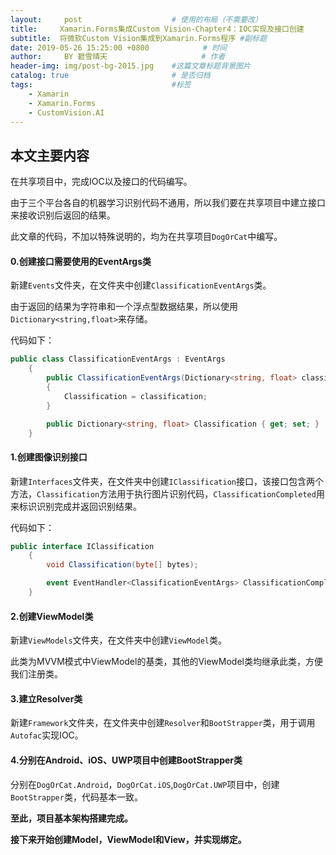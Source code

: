 ```yaml
---
layout:     post                    # 使用的布局（不需要改）
title:     Xamarin.Forms集成Custom Vision-Chapter4：IOC实现及接口创建              # 标题 
subtitle:  将微软Custom Vision集成到Xamarin.Forms程序 #副标题
date: 2019-05-26 15:25:00 +0800            # 时间
author:     BY 碧雪晴天                     # 作者
header-img: img/post-bg-2015.jpg    #这篇文章标题背景图片
catalog: true                       # 是否归档
tags:                               #标签
    - Xamarin
    - Xamarin.Forms
    - CustomVision.AI
---
```


## 本文主要内容

在共享项目中，完成IOC以及接口的代码编写。

由于三个平台各自的机器学习识别代码不通用，所以我们要在共享项目中建立接口来接收识别后返回的结果。

此文章的代码，不加以特殊说明的，均为在共享项目`DogOrCat`中编写。

#### **0.创建接口需要使用的EventArgs类**

新建`Events`文件夹，在文件夹中创建`ClassificationEventArgs`类。

由于返回的结果为字符串和一个浮点型数据结果，所以使用```Dictionary<string,float>```来存储。

代码如下：

```cs
public class ClassificationEventArgs : EventArgs
    {
        public ClassificationEventArgs(Dictionary<string, float> classification)
        {
            Classification = classification;
        }

        public Dictionary<string, float> Classification { get; set; }
    }
```

#### **1.创建图像识别接口**

新建`Interfaces`文件夹，在文件夹中创建`IClassification`接口，该接口包含两个方法，`Classification`方法用于执行图片识别代码，`ClassificationCompleted`用来标识识别完成并返回识别结果。

代码如下：

```CS
public interface IClassification
    {
        void Classification(byte[] bytes);

        event EventHandler<ClassificationEventArgs> ClassificationCompleted;
    }
```

#### **2.创建ViewModel类**

新建`ViewModels`文件夹，在文件夹中创建`ViewModel`类。

此类为MVVM模式中ViewModel的基类，其他的ViewModel类均继承此类，方便我们注册类。

<script src="https://gist.github.com/zy55769068/f511e9b6f5c58992e7331781e7e30896.js"></script>

#### **3.建立Resolver类**

新建`Framework`文件夹，在文件夹中创建`Resolver`和`BootStrapper`类，用于调用`Autofac`实现IOC。

<script src="https://gist.github.com/zy55769068/55ba125594cf628d4d063492803fb34d.js"></script>

#### **4.分别在Android、iOS、UWP项目中创建BootStrapper类**

分别在`DogOrCat.Android`，`DogOrCat.iOS`,`DogOrCat.UWP`项目中，创建`BootStrapper`类，代码基本一致。

<script src="https://gist.github.com/zy55769068/62d058edb3c6dd30b57ba3287e2d7d49.js"></script>

**至此，项目基本架构搭建完成。**

**接下来开始创建Model，ViewModel和View，并实现绑定。**